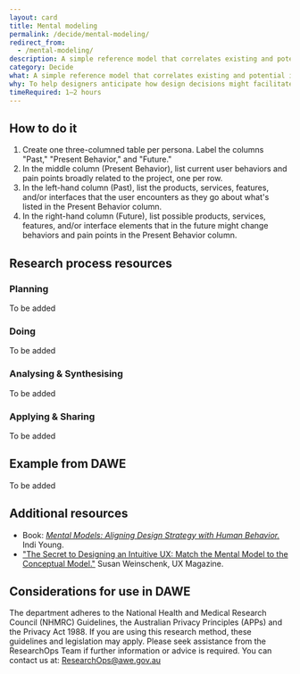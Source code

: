 ```yaml
---
layout: card
title: Mental modeling
permalink: /decide/mental-modeling/
redirect_from:
  - /mental-modeling/
description: A simple reference model that correlates existing and potential interfaces with user behaviors.
category: Decide
what: A simple reference model that correlates existing and potential interfaces with user behaviors.
why: To help designers anticipate how design decisions might facilitate future behaviors.
timeRequired: 1–2 hours
---
```


## How to do it

1. Create one three-columned table per persona. Label the columns "Past," "Present Behavior," and "Future."
1. In the middle column (Present Behavior), list current user behaviors and pain points broadly related to the project, one per row.
1. In the left-hand column (Past), list the products, services, features, and/or interfaces that the user encounters as they go about what's listed in the Present Behavior column.
1. In the right-hand column (Future), list possible products, services, features, and/or interface elements that in the future might change behaviors and pain points in the Present Behavior column.

<section class="method--section method--section--additional-resources" markdown="1">

## Research process resources
### Planning
To be added

### Doing
To be added

### Analysing & Synthesising
To be added

### Applying & Sharing
To be added


## Example from DAWE

To be added

</section>

## Additional resources

- Book: <a href="http://rosenfeldmedia.com/books/mental-models/" class="usa-link"><em>Mental Models: Aligning Design Strategy with Human Behavior.</em></a> Indi Young.
- <a href="http://uxmag.com/articles/the-secret-to-designing-an-intuitive-user-experience" class="usa-link">"The Secret to Designing an Intuitive UX: Match the Mental Model to the Conceptual Model."</a> Susan Weinschenk, UX Magazine.
</section>

<section class="method--section method--section--government-considerations" markdown="1" >

## Considerations for use in DAWE

The department adheres to the National Health and Medical Research Council (NHMRC) Guidelines, the Australian Privacy Principles (APPs) and the Privacy Act 1988. If you are using this research method, these guidelines and legislation may apply. Please seek assistance from the ResearchOps Team if further information or advice is required. You can contact us at: ResearchOps@awe.gov.au
</section>
